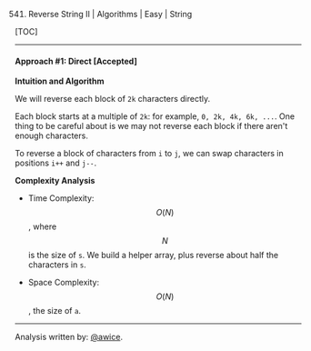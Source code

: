 541. Reverse String II | Algorithms | Easy | String

[TOC]

---
#### Approach #1: Direct [Accepted]

**Intuition and Algorithm**

We will reverse each block of `2k` characters directly.

Each block starts at a multiple of `2k`: for example, `0, 2k, 4k, 6k, ...`.  One thing to be careful about is we may not reverse each block if there aren't enough characters.

To reverse a block of characters from `i` to `j`, we can swap characters in positions `i++` and `j--`.



**Complexity Analysis**

* Time Complexity: $$O(N)$$, where $$N$$ is the size of `s`.  We build a helper array, plus reverse about half the characters in `s`.

* Space Complexity: $$O(N)$$, the size of `a`.

---

Analysis written by: [@awice](https://leetcode.com/awice).
